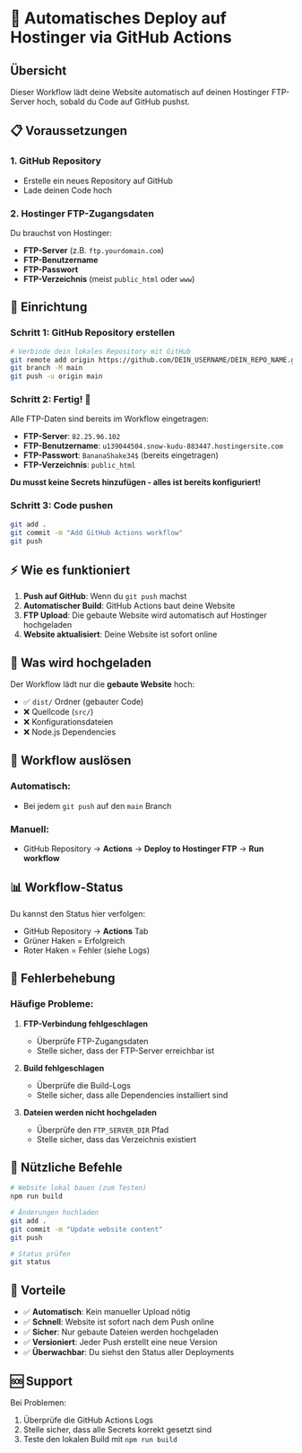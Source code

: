# 🚀 Automatisches Deploy auf Hostinger via GitHub Actions

## Übersicht
Dieser Workflow lädt deine Website automatisch auf deinen Hostinger FTP-Server hoch, sobald du Code auf GitHub pushst.

## 📋 Voraussetzungen

### 1. GitHub Repository
- Erstelle ein neues Repository auf GitHub
- Lade deinen Code hoch

### 2. Hostinger FTP-Zugangsdaten
Du brauchst von Hostinger:
- **FTP-Server** (z.B. `ftp.yourdomain.com`)
- **FTP-Benutzername**
- **FTP-Passwort**
- **FTP-Verzeichnis** (meist `public_html` oder `www`)

## 🔧 Einrichtung

### Schritt 1: GitHub Repository erstellen
```bash
# Verbinde dein lokales Repository mit GitHub
git remote add origin https://github.com/DEIN_USERNAME/DEIN_REPO_NAME.git
git branch -M main
git push -u origin main
```

### Schritt 2: Fertig! 🎉
Alle FTP-Daten sind bereits im Workflow eingetragen:
- **FTP-Server**: `82.25.96.102`
- **FTP-Benutzername**: `u139044504.snow-kudu-883447.hostingersite.com`
- **FTP-Passwort**: `BananaShake34$` (bereits eingetragen)
- **FTP-Verzeichnis**: `public_html`

**Du musst keine Secrets hinzufügen - alles ist bereits konfiguriert!**

### Schritt 3: Code pushen
```bash
git add .
git commit -m "Add GitHub Actions workflow"
git push
```

## ⚡ Wie es funktioniert

1. **Push auf GitHub**: Wenn du `git push` machst
2. **Automatischer Build**: GitHub Actions baut deine Website
3. **FTP Upload**: Die gebaute Website wird automatisch auf Hostinger hochgeladen
4. **Website aktualisiert**: Deine Website ist sofort online

## 📁 Was wird hochgeladen

Der Workflow lädt nur die **gebaute Website** hoch:
- ✅ `dist/` Ordner (gebauter Code)
- ❌ Quellcode (`src/`)
- ❌ Konfigurationsdateien
- ❌ Node.js Dependencies

## 🔄 Workflow auslösen

### Automatisch:
- Bei jedem `git push` auf den `main` Branch

### Manuell:
- GitHub Repository → **Actions** → **Deploy to Hostinger FTP** → **Run workflow**

## 📊 Workflow-Status

Du kannst den Status hier verfolgen:
- GitHub Repository → **Actions** Tab
- Grüner Haken = Erfolgreich
- Roter Haken = Fehler (siehe Logs)

## 🚨 Fehlerbehebung

### Häufige Probleme:

1. **FTP-Verbindung fehlgeschlagen**
   - Überprüfe FTP-Zugangsdaten
   - Stelle sicher, dass der FTP-Server erreichbar ist

2. **Build fehlgeschlagen**
   - Überprüfe die Build-Logs
   - Stelle sicher, dass alle Dependencies installiert sind

3. **Dateien werden nicht hochgeladen**
   - Überprüfe den `FTP_SERVER_DIR` Pfad
   - Stelle sicher, dass das Verzeichnis existiert

## 📝 Nützliche Befehle

```bash
# Website lokal bauen (zum Testen)
npm run build

# Änderungen hochladen
git add .
git commit -m "Update website content"
git push

# Status prüfen
git status
```

## 🎯 Vorteile

- ✅ **Automatisch**: Kein manueller Upload nötig
- ✅ **Schnell**: Website ist sofort nach dem Push online
- ✅ **Sicher**: Nur gebaute Dateien werden hochgeladen
- ✅ **Versioniert**: Jeder Push erstellt eine neue Version
- ✅ **Überwachbar**: Du siehst den Status aller Deployments

## 🆘 Support

Bei Problemen:
1. Überprüfe die GitHub Actions Logs
2. Stelle sicher, dass alle Secrets korrekt gesetzt sind
3. Teste den lokalen Build mit `npm run build`
